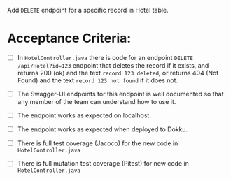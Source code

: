  Add `DELETE` endpoint for a specific record in Hotel table.

# Acceptance Criteria:

- [ ] In `HotelController.java` there is code for an 
      endpoint `DELETE /api/Hotel?id=123` endpoint 
      that deletes the record if it exists, and returns 200 (ok) and 
      the text `record 123 deleted`, or returns 404 (Not Found) and
      the text `record 123 not found` if it does not.
- [ ] The Swagger-UI endpoints for this endpoint is well documented
      so that any member of the team can understand how to use it.
- [ ] The endpoint works as expected on localhost.
- [ ] The endpoint works as expected when deployed to Dokku.
- [ ] There is full test coverage (Jacoco) for the new code in 
      `HotelController.java`
- [ ] There is full mutation test coverage (Pitest) for new code in
      `HotelController.java`


